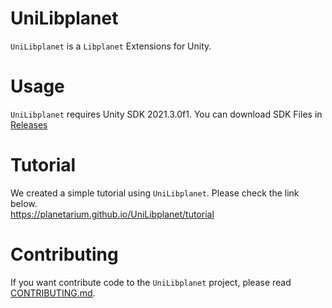 # UniLibplanet
`UniLibplanet` is a `Libplanet` Extensions for Unity.

# Usage
`UniLibplanet` requires Unity SDK 2021.3.0f1.
You can download SDK Files in [Releases](https://github.com/planetarium/UniLibplanet/releases)

# Tutorial
We created a simple tutorial using `UniLibplanet`. Please check the link below.  
https://planetarium.github.io/UniLibplanet/tutorial


# Contributing
If you want contribute code to the `UniLibplanet` project,
please read [CONTRIBUTING.md](CONTRIBUTING.md).
